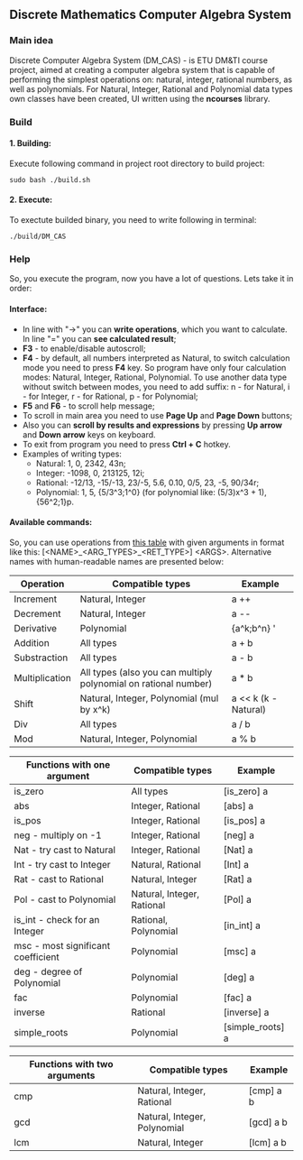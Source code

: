 ## Discrete Mathematics Computer Algebra System
### Main idea
Discrete Computer Algebra System (DM_CAS) - is ETU DM&TI course project, aimed at creating a computer algebra system that is capable of performing the simplest operations on: natural, integer, rational numbers, as well as polynomials.
For Natural, Integer, Rational and Polynomial data types own classes have been created, UI written using the **ncourses** library.

### Build
#### 1. Building:
Execute following command in project root directory to build project:
```
sudo bash ./build.sh
```
#### 2. Execute:
To exectute builded binary, you need to write following in terminal:
```
./build/DM_CAS
```

### Help
So, you execute the program, now you have a lot of questions. Lets take it in order:
#### Interface:
- In line with "->" you can **write operations**, which you want to calculate. In line "=" you can **see calculated result**;
- **F3** - to enable/disable autoscroll;
- **F4** - by default, all numbers interpreted as Natural, to switch calculation mode you need to press **F4** key. So program have only four calculation modes: Natural, Integer, Rational, Polynomial. To use another data type without switch between modes, you need to add suffix: n - for Natural, i - for Integer, r - for Rational, p - for Polynomial;
- **F5** and **F6** - to scroll help message;
- To scroll in main area you need to use **Page Up** and **Page Down** buttons;
- Also you can **scroll by results and expressions** by pressing **Up arrow** and **Down arrow** keys on keyboard.
- To exit from program you need to press **Ctrl + C** hotkey.
- Examples of writing types:
  - Natural: 1, 0, 2342, 43n;
  - Integer: -1098, 0, 213125, 12i;
  - Rational: -12/13, -15/-13, 23/-5, 5.6, 0.10, 0/5, 23, -5, 90/34r;
  - Polynomial: 1, 5, {5/3^3;1^0} (for polynomial like: (5/3)x^3 + 1), {56^2;1}p.
#### Available commands:
So, you can use operations from [this table](https://docs.google.com/document/d/1Dv_6AIhxg_3ezu6VMcEnMpyfRzgym9l8PmE4ULGfjgM/edit?tab=t.0) with given arguments in format like this: [\<NAME\>\_\<ARG\_TYPES\>\_\<RET_TYPE\>] \<ARGS\>. Alternative names with human-readable names are presented below:

| Operation | Compatible types | Example |
| --------- | ---------------- | ------- |
| Increment | Natural, Integer | a ++ |
| Decrement | Natural, Integer | a -- |
| Derivative | Polynomial | {a^k;b^n} ' |
| Addition | All types | a + b |
| Substraction | All types | a - b |
| Multiplication | All types (also you can multiply polynomial on rational number) | a * b |
| Shift | Natural, Integer, Polynomial (mul by x^k) | a << k (k - Natural) |
| Div | All types | a / b |
| Mod | Natural, Integer, Polynomial | a % b |

| Functions with one argument | Compatible types | Example |
| --------- | ---------------- | ------- |
| is_zero   | All types        | [is_zero] a |
| abs       | Integer, Rational | [abs] a |
| is_pos    | Integer, Rational | [is_pos] a |
| neg - multiply on -1 | Integer, Rational | [neg] a |
| Nat - try cast to Natural | Integer, Rational | [Nat] a |
| Int - try cast to Integer | Natural, Rational | [Int] a |
| Rat - cast to Rational | Natural, Integer | [Rat] a |
| Pol - cast to Polynomial | Natural, Integer, Rational | [Pol] a |
| is\_int - check for an Integer | Rational, Polynomial | [in\_int] a |
| msc - most significant coefficient | Polynomial | [msc] a |
| deg - degree of Polynomial | Polynomial | [deg] a |
| fac | Polynomial | [fac] a |
| inverse | Rational | [inverse] a |
| simple\_roots | Polynomial | [simple\_roots] a |

| Functions with two arguments | Compatible types | Example |
| ---------------------------- | ---------------- | ------- |
| cmp | Natural, Integer, Rational | [cmp] a b |
| gcd | Natural, Integer, Polynomial | [gcd] a b |
| lcm | Natural, Integer | [lcm] a b |
